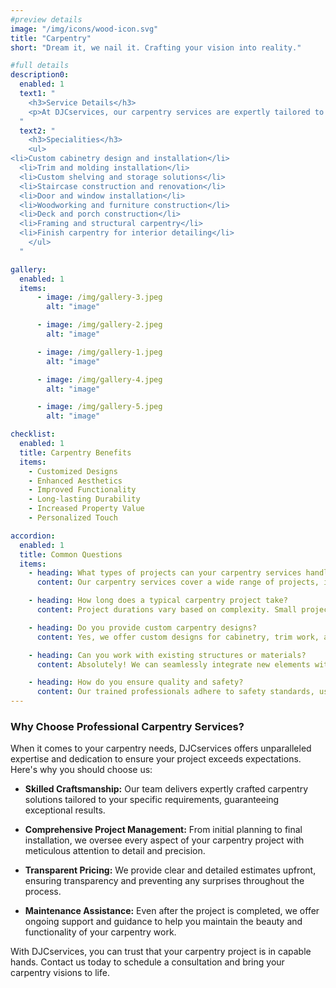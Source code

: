 ```yaml
---
#preview details
image: "/img/icons/wood-icon.svg"
title: "Carpentry"
short: "Dream it, we nail it. Crafting your vision into reality."

#full details
description0:
  enabled: 1
  text1: "
    <h3>Service Details</h3>
    <p>At DJCservices, our carpentry services are expertly tailored to transform your space with precision and creativity. With a keen eye for detail and years of experience, our skilled team manages every aspect of your carpentry project, from planning to execution, ensuring flawless results. Whether you're seeking custom cabinetry, intricate woodwork, or structural enhancements, we deliver craftsmanship that exceeds expectations. From enhancing your home's value to elevating its aesthetic appeal, our bespoke carpentry solutions are designed to make your vision a reality with unparalleled quality and expertise.</p>
  "
  text2: "
    <h3>Specialities</h3>
    <ul>
<li>Custom cabinetry design and installation</li>
  <li>Trim and molding installation</li>
  <li>Custom shelving and storage solutions</li>
  <li>Staircase construction and renovation</li>
  <li>Door and window installation</li>
  <li>Woodworking and furniture construction</li>
  <li>Deck and porch construction</li>
  <li>Framing and structural carpentry</li>
  <li>Finish carpentry for interior detailing</li>
    </ul>
  "

gallery: 
  enabled: 1
  items:
      - image: /img/gallery-3.jpeg
        alt: "image"

      - image: /img/gallery-2.jpeg
        alt: "image"

      - image: /img/gallery-1.jpeg
        alt: "image"

      - image: /img/gallery-4.jpeg
        alt: "image"

      - image: /img/gallery-5.jpeg
        alt: "image"          

checklist:
  enabled: 1
  title: Carpentry Benefits
  items:
    - Customized Designs
    - Enhanced Aesthetics
    - Improved Functionality
    - Long-lasting Durability
    - Increased Property Value
    - Personalized Touch

accordion:
  enabled: 1
  title: Common Questions
  items:
    - heading: What types of projects can your carpentry services handle?
      content: Our carpentry services cover a wide range of projects, including custom cabinetry, trim and molding installation, shelving, staircase construction, door and window installation, woodworking, and deck construction.

    - heading: How long does a typical carpentry project take?
      content: Project durations vary based on complexity. Small projects like trim installation may take a day or two, while larger ones like deck construction may take weeks.

    - heading: Do you provide custom carpentry designs?
      content: Yes, we offer custom designs for cabinetry, trim work, and furniture tailored to your needs.

    - heading: Can you work with existing structures or materials?
      content: Absolutely! We can seamlessly integrate new elements with existing structures or materials.

    - heading: How do you ensure quality and safety?
      content: Our trained professionals adhere to safety standards, use quality materials, and undergo regular inspections to ensure top-notch results.
---
```


### Why Choose Professional Carpentry Services?

When it comes to your carpentry needs, DJCservices offers unparalleled expertise and dedication to ensure your project exceeds expectations. Here's why you should choose us:

- **Skilled Craftsmanship:** Our team delivers expertly crafted carpentry solutions tailored to your specific requirements, guaranteeing exceptional results.

- **Comprehensive Project Management:** From initial planning to final installation, we oversee every aspect of your carpentry project with meticulous attention to detail and precision.

- **Transparent Pricing:** We provide clear and detailed estimates upfront, ensuring transparency and preventing any surprises throughout the process.

- **Maintenance Assistance:** Even after the project is completed, we offer ongoing support and guidance to help you maintain the beauty and functionality of your carpentry work.

With DJCservices, you can trust that your carpentry project is in capable hands. Contact us today to schedule a consultation and bring your carpentry visions to life.
                  